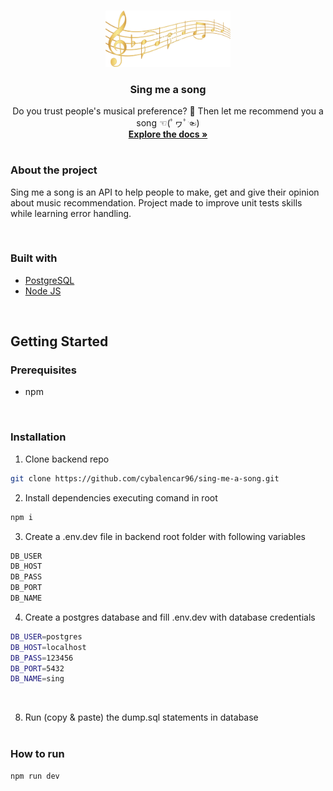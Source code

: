 <br />
<p align="center">
  <a href="/">
    <img src="./src/assets/logo-sing.png" alt="Logo" width="200px" height="auto">
  </a>

<h3 align="center">Sing me a song</h3>

  <p align="center">
    Do you trust people's musical preference? 👀 Then let me recommend you a song ☜(ﾟヮﾟ☜)
    <br />
    <a href="https://github.com/cybalencar96/sing-me-a-song"><strong>Explore the docs »</strong></a>
    <br />
  </p>
</p>

#

### **About the project**

Sing me a song is an API to help people to make, get and give their opinion about music recommendation.
Project made to improve unit tests skills while learning error handling.

<br />

### **Built with**

- [PostgreSQL](https://www.postgresql.org/)
- [Node JS](https://nodejs.org/en/)

 <br />

## **Getting Started**

### **Prerequisites**

- npm

<br />

### **Installation**

1.  Clone backend repo

```sh
git clone https://github.com/cybalencar96/sing-me-a-song.git
```

2. Install dependencies executing comand in root

```sh
npm i
```

3. Create a .env.dev file in backend root folder with following variables 
```sh
DB_USER
DB_HOST
DB_PASS
DB_PORT
DB_NAME
```

4. Create a postgres database and fill .env.dev with database credentials
```sh
DB_USER=postgres
DB_HOST=localhost
DB_PASS=123456
DB_PORT=5432
DB_NAME=sing
```

   <br />

8. Run (copy & paste) the dump.sql statements in database
   <br />
   <br />

### **How to run**

```sh
npm run dev
```

